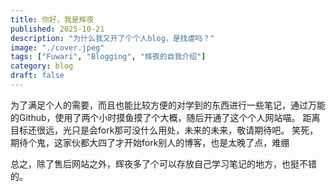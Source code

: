 ```yaml
---
title: 你好，我是辉夜
published: 2025-10-21
description: "为什么我又开了个个人blog，是找虐吗？"
image: "./cover.jpeg"
tags: ["Fuwari", "Blogging", "辉夜的自我介绍"]
category: blog
draft: false
---
```


为了满足个人的需要，而且也能比较方便的对学到的东西进行一些笔记，通过万能的Github，使用了两个小时摸鱼摸了个大概，随后开通了这个个人网站喵。
距离目标还很远，光只是会fork那可没什么用处，未来的未来，敬请期待吧。
笑死，期待个鬼，这家伙都大四了才开始fork别人的博客，也是太晚了点，难绷

总之，除了售后网站之外，辉夜多了个可以存放自己学习笔记的地方，也挺不错的。